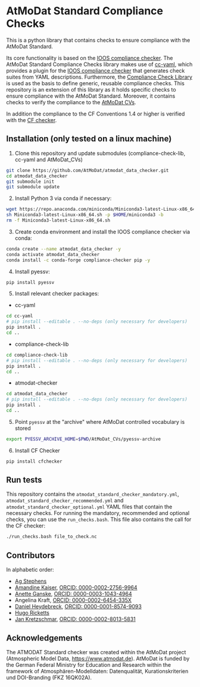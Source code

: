 # AtMoDat Standard Compliance Checks

This is a python library that contains checks to ensure compliance with the AtMoDat Standard.

Its core functionality is based on the [IOOS compliance checker](https://github.com/ioos/compliance-checker). The AtMoDat Standard Compliance Checks library makes use of [cc-yaml](https://github.com/cedadev/cc-yaml), which provides a plugin for the [IOOS compliance checker](https://github.com/ioos/compliance-checker) that generates check suites from YAML descriptions. Furthermore, the [Compliance Check Library](https://github.com/cedadev/compliance-check-lib) is used as the basis to define generic, reusable compliance checks. This repository is an extension of this library as it holds specific checks to ensure compliance with the AtMoDat Standard. Moreover, it contains checks to verify the compliance to the [AtMoDat CVs](https://github.com/AtMoDat/AtMoDat_CVs).

In addition the compliance to the CF Conventions 1.4 or higher is verified with the [CF checker](https://github.com/cedadev/cf-checker).

## Installation (only tested on a linux machine)

1. Clone this repository and update submodules (compliance-check-lib, cc-yaml and AtMoDat_CVs)

```bash
git clone https://github.com/AtMoDat/atmodat_data_checker.git
cd atmodat_data_checker
git submodule init
git submodule update
```

2. Install Python 3 via conda if necessary:

```bash
wget https://repo.anaconda.com/miniconda/Miniconda3-latest-Linux-x86_64.sh
sh Miniconda3-latest-Linux-x86_64.sh -p $HOME/miniconda3 -b
rm -f Miniconda3-latest-Linux-x86_64.sh
```

3. Create conda environment and install the IOOS compliance checker via conda:

```bash
conda create --name atmodat_data_checker -y
conda activate atmodat_data_checker
conda install -c conda-forge compliance-checker pip -y
```

4. Install pyessv:

```bash
pip install pyessv
```

5. Install relevant checker packages:

- cc-yaml

```bash
cd cc-yaml
# pip install --editable . --no-deps (only necessary for developers)
pip install .
cd ..
```

- compliance-check-lib

```bash
cd compliance-check-lib
# pip install --editable . --no-deps (only necessary for developers)
pip install .
cd ..
```

- atmodat-checker

```bash
cd atmodat_data_checker
# pip install --editable . --no-deps (only necessary for developers)
pip install .
cd ..
```

5. Point `pyessv` at the "archive" where AtMoDat controlled vocabulary is stored

```bash
export PYESSV_ARCHIVE_HOME=$PWD/AtMoDat_CVs/pyessv-archive
```

6. Install CF Checker

```bash
pip install cfchecker
```

## Run tests

This repository contains the `atmodat_standard_checker_mandatory.yml`, `atmodat_standard_checker_recommended.yml` and  `atmodat_standard_checker_optional.yml` YAML files that contain the necessary checks. For running the mandatory, recommended and optional checks, you can use the `run_checks.bash`. This file also contains the call for the CF checker:

```bash
./run_checks.bash file_to_check.nc
```

## Contributors

In alphabetic order:

- [Ag Stephens](https://github.com/agstephens)
- [Amandine Kaiser](https://github.com/am-kaiser), [ORCID: 0000-0002-2756-9964](https://orcid.org/0000-0002-2756-9964)
- [Anette Ganske](https://github.com/anganske), [ORCID: 0000-0003-1043-4964](https://orcid.org/0000-0003-1043-4964)
- Angelina Kraft, [ORCID: 0000-0002-6454-335X](https://orcid.org/0000-0002-6454-335X)
- [Daniel Heydebreck](https://github.com/neumannd), [ORCID: 0000-0001-8574-9093](https://orcid.org/0000-0001-8574-9093)
- [Hugo Ricketts](https://github.com/gapintheclouds)
- [Jan Kretzschmar](https://github.com/jkretz), [ORCID: 0000-0002-8013-5831](http://orcid.org/0000-0002-8013-5831)


## Acknowledgements

The ATMODAT Standard checker was created within the AtMoDat project (Atmospheric Model Data, <https://www.atmodat.de>). AtMoDat is funded by the German Federal Ministry for Education and Research within the framework of Atmosphären-Modelldaten: Datenqualität, Kurationskriterien und DOI-Branding (FKZ 16QK02A).
